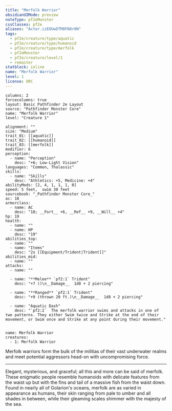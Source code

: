 ```yaml
---
title: "Merfolk Warrior"
obsidianUIMode: preview
noteType: pf2eMonster
cssClasses: pf2e
aliases: "Actor.izEOUwDTM0FN8r0N" 
tags:
  - pf2e/creature/type/aquatic
  - pf2e/creature/type/humanoid
  - pf2e/creature/type/merfolk
  - pf2eMonster
  - pf2e/creature/level/1
  - remaster
statblock: inline
name: "Merfolk Warrior"
level: 1
license: ORC
---
```


```statblock
columns: 2
forcecolumns: true
layout: Basic Pathfinder 2e Layout
source: "Pathfinder Monster Core"
name: "Merfolk Warrior"
level: "Creature 1"

alignment: ""
size: "Medium"
trait_01: [[aquatic]]
trait_02: [[humanoid]]
trait_03: [[merfolk]]
modifier: 6
perception:
  - name: "Perception"
    desc: "+6; Low-Light Vision"
languages: "Common, Thalassic"
skills:
  - name: "Skills"
    desc: "Athletics: +5, Medicine: +4"
abilityMods: [2, 4, 1, 1, 1, 0]
speed: 5 feet,  swim 30 feet
sourcebook: "_Pathfinder Monster Core_"
ac: 18
armorclass:
  - name: AC
    desc: "18; __Fort__ +6, __Ref__ +9, __Will__ +4"
hp: 19
health:
  - name: ""
  - name: HP
    desc: "19"
abilities_top:
  - name: ""
  - name: "Items"
    desc: "2x [[Equipment/Trident|Trident]]"
abilities_mid:
  - name: ""
attacks:
  - name: ""

  - name: "**Melee** `pf2:1` Trident"
    desc: "+7 ()\n__Damage__  1d8 + 2 piercing"

  - name: "**Ranged** `pf2:1` Trident"
    desc: "+9 (thrown 20 ft.)\n__Damage__  1d8 + 2 piercing"

  - name: "Aquatic Dash"
    desc: "`pf2:2`  The merfolk warrior swims and attacks in one of two patterns. They either Swim twice and Strike at the end of their movement, or Swim once and Strike at any point during their movement."
 
```

```encounter-table
name: Merfolk Warrior
creatures:
  - 1: Merfolk Warrior
```



Merfolk warriors form the bulk of the militias of their vast underwater realms and meet potential aggressors head-on with uncompromising force.

* * *

Elegant, mysterious, and graceful; all this and more can be said of merfolk. These enigmatic people resemble humanoids with delicate features from the waist up but with the fins and tail of a massive fish from the waist down. Found in nearly all of Golarion's oceans, merfolk are as varied in appearance as humans, their skin ranging from pale to umber and all shades in between, while their gleaming scales shimmer with the majesty of the sea.
